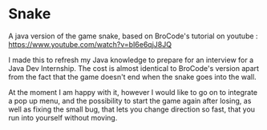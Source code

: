 # Snake

A java version of the game snake, based on BroCode's tutorial on youtube : https://www.youtube.com/watch?v=bI6e6qjJ8JQ

I made this to refresh my Java knowledge to prepare for an interview for a Java Dev Internship. The cost is almost identical to BroCode's version
apart from the fact that the game doesn't end when the snake goes into the wall.

At the moment I am happy with it, however I would like to go on to integrate a pop up menu, and the possibility to start the game again after losing,
as well as fixing the small bug, that lets you change direction so fast, that you run into yourself without moving.
